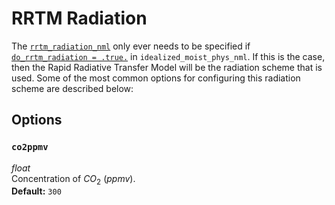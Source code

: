 # RRTM Radiation
The [`rrtm_radiation_nml`](https://github.com/ExeClim/Isca/blob/master/src/atmos_param/rrtm_radiation/rrtm_radiation.f90) 
only ever needs to be specified if 
[`do_rrtm_radiation = .true.`](../main/idealized_moist_physics.md#do_rrtm_radiation) in 
`idealized_moist_phys_nml`. If this is the case, then the Rapid Radiative Transfer Model will be
the radiation scheme that is used.
Some of the most common options for configuring this radiation scheme are described below:

## Options
### `co2ppmv`
*float*</br> Concentration of $CO_2$ (*ppmv*).</br>
**Default:** `300`
